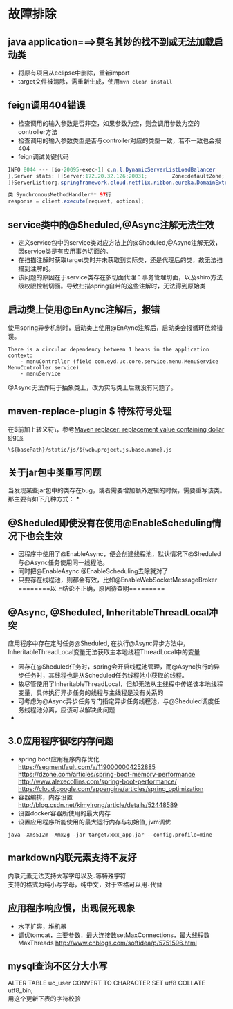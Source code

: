 # 故障排除
## java application===>莫名其妙的找不到或无法加载启动类
* 将原有项目从eclipse中删除，重新import
* target文件被清除，需重新生成，使用`mvn clean install`

## feign调用404错误
* 检查调用的输入参数是否非空，如果参数为空，则会调用参数为空的controller方法
* 检查调用的输入参数类型是否与controller对应的类型一致，若不一致也会报404
* feign调试关键代码  

````java
INFO 8044 --- [io-20095-exec-1] c.n.l.DynamicServerListLoadBalancer      : DynamicServerListLoadBalancer for client bf-mdm-api initialized: DynamicServerListLoadBalancer:{NFLoadBalancer:name=xxx_app,current list of Servers=[172.20.32.126:20031],Load balancer stats=Zone stats: {defaultzone=[Zone:defaultzone;        Instance count:1;        Active connections count: 0;        Circuit breaker tripped count: 0;        Active connections per server: 0.0;]
},Server stats: [[Server:172.20.32.126:20031;        Zone:defaultZone;        Total Requests:0;        Successive connection failure:0;        Total blackout seconds:0;        Last connection made:Thu Jan 01 08:00:00 CST 1970;        First connection made: Thu Jan 01 08:00:00 CST 1970;        Active Connections:0;        total failure count in last (1000) msecs:0;        average resp time:0.0;        90 percentile resp time:0.0;        95 percentile resp time:0.0;        min resp time:0.0;        max resp time:0.0;        stddev resp time:0.0]
]}ServerList:org.springframework.cloud.netflix.ribbon.eureka.DomainExtractingServerList@38f6beb

类 SynchronousMethodHandler** 97行
response = client.execute(request, options);
````

## service类中的@Sheduled,@Async注解无法生效
* 定义service包中的service类对应方法上的@Sheduled,@Async注解无效，因service类是有应用事务切面的。  
* 在扫描注解时获取target类时并未获取到实际类，还是代理后的类，故无法扫描到注解的。
* 该问题的原因在于service类存在多切面代理：事务管理切面，以及shiro方法级权限控制切面。导致扫描spring自带的这些注解时，无法得到原始类

## 启动类上使用@EnAync注解后，报错
使用spring异步机制时，启动类上使用@EnAync注解后，启动类会报循环依赖错误。

````
There is a circular dependency between 1 beans in the application context:
	- menuController (field com.eyd.uc.core.service.menu.MenuService MenuController.service)
	- menuService

````
@Async无法作用于抽象类上，改为实际类上后就没有问题了。


## maven-replace-plugin $ 特殊符号处理
在$前加上转义符\，参考[Maven replacer: replacement value containing dollar signs](http://stackoverflow.com/questions/33667378/maven-replacer-replacement-value-containing-dollar-signs)

````
\${basePath}/static/js/${web.project.js.base.name}.js
````

## 关于jar包中类重写问题
当发现某些jar包中的类存在bug，或者需要增加额外逻辑的时候，需要重写该类。那主要有如下几种方式：
*

## @Sheduled即使没有在使用@EnableScheduling情况下也会生效
* 因程序中使用了@EnableAsync，便会创建线程池，默认情况下@Sheduled与@Async任务使用同一线程池。
* 同时把@EnableAsync @EnableScheduling去除就对了
* 只要存在线程池，则都会有效，比如@EnableWebSocketMessageBroker  
========以上结论不正确，原因待查明=========  


## @Async, @Sheduled, InheritableThreadLocal冲突
应用程序中存在定时任务@Sheduled, 在执行@Async异步方法中，InheritableThreadLocal变量无法获取主本地线程ThreadLocal中的变量
* 因存在@Sheduled任务时，spring会开启线程池管理，而@Async执行的异步任务时，其线程也是从Scheduled任务线程池中获取的线程。
* 故尽管使用了InheritableThreadLocal，但却无法从主线程中传递该本地线程变量，具体执行异步任务的线程与主线程是没有关系的
* 可考虑为@Async异步任务专门指定异步任务线程池，与@Sheduled调度任务线程池分离，应该可以解决此问题
*

## 3.0应用程序很吃内存问题
* spring boot应用程序内存优化
https://segmentfault.com/a/1190000004252885  
https://dzone.com/articles/spring-boot-memory-performance  
http://www.alexecollins.com/spring-boot-performance/  
https://cloud.google.com/appengine/articles/spring_optimization  
* 容器编排，内存设置  
http://blog.csdn.net/kimylrong/article/details/52448589
* 设置docker容器所使用的最大内存
* 设置应用程序所能使用的最大运行内存与初始值, jvm调优
```
java -Xms512m -Xmx2g -jar target/xxx_app.jar --config.profile=mine
```

##  markdown内联元素支持不友好
内联元素无法支持大写字母以及`.`等特殊字符  
支持的格式为纯小写字母，纯中文，对于空格可以用`-`代替

## 应用程序响应慢，出现假死现象
 * 水平扩容，堆机器
 * 调优tomcat，主要参数，最大连接数setMaxConnections，最大线程数MaxThreads
 http://www.cnblogs.com/softidea/p/5751596.html

## mysql查询不区分大小写
ALTER TABLE uc_user CONVERT TO CHARACTER SET utf8 COLLATE utf8_bin;  
用这个更新下表的字符校验
